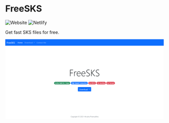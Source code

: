 # FreeSKS

![Website](https://img.shields.io/website?up_color=green&url=https%3A%2F%2Ffreesks.tk)
![Netlify](https://img.shields.io/netlify/e75a0dbf-1d73-42a5-a913-8fb3189b7107)

Get fast SKS files for free.

![](preview.png)
